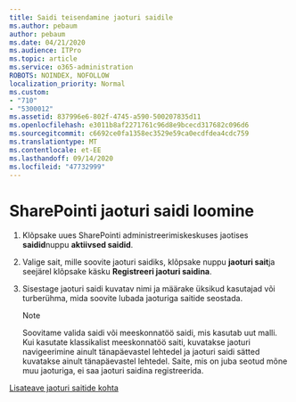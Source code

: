 ```yaml
---
title: Saidi teisendamine jaoturi saidile
ms.author: pebaum
author: pebaum
ms.date: 04/21/2020
ms.audience: ITPro
ms.topic: article
ms.service: o365-administration
ROBOTS: NOINDEX, NOFOLLOW
localization_priority: Normal
ms.custom:
- "710"
- "5300012"
ms.assetid: 837996e6-802f-4745-a590-500207835d11
ms.openlocfilehash: e3011b8af2271761c96d8e9bcecd317682c096d6
ms.sourcegitcommit: c6692ce0fa1358ec3529e59ca0ecdfdea4cdc759
ms.translationtype: MT
ms.contentlocale: et-EE
ms.lasthandoff: 09/14/2020
ms.locfileid: "47732999"
---
```

# <a name="create-a-sharepoint-hub-site"></a>SharePointi jaoturi saidi loomine

1. Klõpsake uues SharePointi administreerimiskeskuses jaotises **saidid**nuppu **aktiivsed saidid**.

2. Valige sait, mille soovite jaoturi saidiks, klõpsake nuppu **jaoturi sait**ja seejärel klõpsake käsku **Registreeri jaoturi saidina**.

3. Sisestage jaoturi saidi kuvatav nimi ja määrake üksikud kasutajad või turberühma, mida soovite lubada jaoturiga saitide seostada.

    > [!NOTE]
    >  Soovitame valida saidi või meeskonnatöö saidi, mis kasutab uut malli. Kui kasutate klassikalist meeskonnatöö saiti, kuvatakse jaoturi navigeerimine ainult tänapäevastel lehtedel ja jaoturi saidi sätted kuvatakse ainult tänapäevastel lehtedel. Saite, mis on juba seotud mõne muu jaoturiga, ei saa jaoturi saidina registreerida.
  
[Lisateave jaoturi saitide kohta](https://go.microsoft.com/fwlink/?linkid=869149)
  